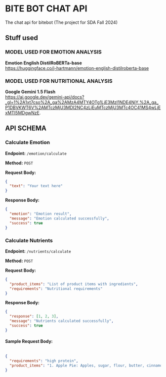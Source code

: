 # BITE BOT CHAT API

The chat api for bitebot (The project for SDA Fall 2024)

## Stuff used

### MODEL USED FOR EMOTION ANALYSIS

**Emotion English DistilRoBERTa-base**
</br>
<https://huggingface.co/j-hartmann/emotion-english-distilroberta-base>

### MODEL USED FOR NUTRITIONAL ANALYSIS

**Google Gemini 1.5 Flash**
</br>
<https://ai.google.dev/gemini-api/docs?_gl=1%2A1xt7cso%2A_ga%2AMzA4MTY4OTg1LjE3MzI1NDE4NjY.%2A_ga_P1DBVKWT6V%2AMTczMjU3MDI2NC4zLjEuMTczMjU3MTc4OC41MS4wLjExMTI5MDgwNzE>.

## API SCHEMA

### Calculate Emotion

**Endpoint:** `/emotion/calculate`

**Method:** `POST`

**Request Body:**

```json
{
  "text": "Your text here"
}
```

**Response Body:**

```json
{
  "emotion": "Emotion result",
  "message": "Emotion calculated successfully",
  "success": true
}
```

### Calculate Nutrients

**Endpoint:** `/nutrients/calculate`

**Method:** `POST`

**Request Body:**

```json
{
  "product_items": "List of product items with ingredients",
  "requirements": "Nutritional requirements"
}
```

**Response Body:**

```json
{
  "response": [1, 2, 3],
  "message": "Nutrients calculated successfully",
  "success": true
}
```

#### Sample Request Body:

```json

{
  "requirements": "high protein",
  "product_items": "1. Apple Pie: Apples, sugar, flour, butter, cinnamon.\n2. Chicken Salad: Chicken, lettuce, mayonnaise, celery, grapes.\n3. Vegan Smoothie: Bananas, almond milk, spinach, chia seeds, protein powder."
}

```
